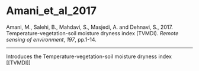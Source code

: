 # Amani_et_al_2017

Amani, M., Salehi, B., Mahdavi, S., Masjedi, A. and Dehnavi, S., 2017. Temperature-vegetation-soil moisture dryness index (TVMDI). _Remote sensing of environment_, _197_, pp.1-14.

---

Introduces the Temperature-vegetation-soil moisture dryness index [[TVMDI]]